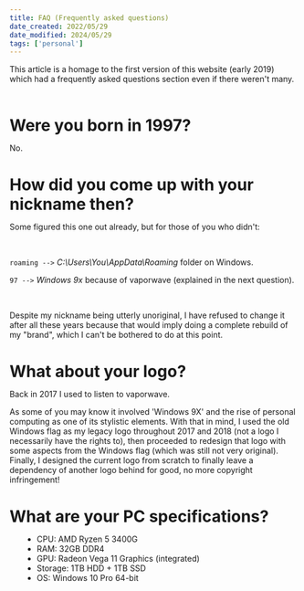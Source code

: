 ```yaml
---
title: FAQ (Frequently asked questions)
date_created: 2022/05/29
date_modified: 2024/05/29
tags: ['personal']
---
```


This article is a homage to the first version of this website (early 2019)
which had a frequently asked questions section even if there weren't many.

<br />
<br />

# Were you born in 1997?

No.

<br />

# How did you come up with your nickname then?

Some figured this one out already, but for those of you who didn't:

<br />

`roaming -->` _C:\Users\You\AppData\Roaming_ folder on Windows.

`97 -->` _Windows 9x_ because of vaporwave (explained in the next question).

<br />

Despite my nickname being utterly unoriginal, I have refused to change it after all these years
because that would imply doing a complete rebuild of my "brand", which I can't be bothered to do at this point.

<br />

# What about your logo?

Back in 2017 I used to listen to vaporwave.

As some of you may know it involved 'Windows 9X' and the rise of personal computing as one of its stylistic elements. With that in mind, I used the old Windows flag as my legacy logo throughout 2017 and 2018 (not a logo I necessarily have the rights to), then proceeded to redesign that logo with some aspects from the Windows flag (which was still not very original). Finally, I designed the current logo from scratch to finally leave a dependency of another logo behind for good, no more copyright infringement!

<br />

# What are your PC specifications?

-   CPU: AMD Ryzen 5 3400G
-   RAM: 32GB DDR4
-   GPU: Radeon Vega 11 Graphics (integrated)
-   Storage: 1TB HDD + 1TB SSD
-   OS: Windows 10 Pro 64-bit

<style>
    h1 {
        margin: 0.5rem 0;
        font-weight: bold;
        text-align: left;
    }
    h1 > a {
        text-decoration: none;
    }
    ul > li {
        margin-left: 1.5rem;
        list-style-type: disc; 
    }
</style>
